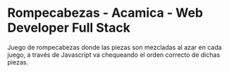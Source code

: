 # Rompecabezas - Acamica - Web Developer Full Stack

Juego de rompecabezas donde las piezas son mezcladas al azar en cada juego, a través de Javascript va chequeando el orden correcto de dichas piezas.
